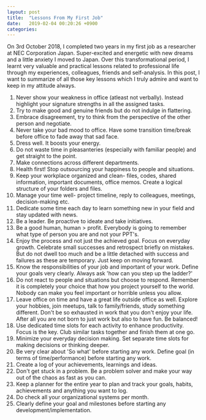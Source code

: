 ```yaml
---
layout: post
title:  "Lessons From My First Job"
date:   2019-02-04 00:20:26 +0900
categories: 
---
```


On 3rd October 2018, I completed two years in my first job as a researcher at NEC Corporation Japan. Super-excited and energetic with new dreams and a little anxiety I moved to Japan. Over this transformational period, I learnt very valuable and practical lessons related to professional life through my experiences, colleagues, friends and self-analysis. In this post, I want to summarize of all those key lessons which I truly admire and want to keep in my attitude always.

1. Never show your weakness in office (atleast not verbally). Instead highlight your signature strengths in all the assigned tasks.
2. Try to make good and genuine friends but do not indulge in flattering.
3. Embrace disagreement, try to think from the perspective of the other person and negotiate.
4. Never take your bad mood to office. Have some transition time/break before office to fade away that sad face.
5. Dress well. It boosts your energy.
6. Do not waste time in pleasanteries (especially with familiar people) and get straight to the point.
7. Make connections across different departments.
8. Health first! Stop outsourcing your happiness to people and situations.
9. Keep your workplace organized and clean- files, codes, shared information, important documents, office memos. Create a logical structure of your folders and files.
10. Manage your time well- project timeline, reply to colleagues, meetings, decision-making etc.
11. Dedicate some time each day to learn something new in your field and stay updated with news.
12. Be a leader. Be proactive to ideate and take initiatives.
13. Be a good human, human > profit. Everybody is going to remember what type of person you are and not your PPT's.
14. Enjoy the process and not just the achieved goal. Focus on everyday growth. Celebrate small successes and retrospect briefly on mistakes. But do not dwell too much and be a little detached with success and failures as these are temporary. Just keep on moving forward.
15. Know the responsibilities of your job and important of your work. Define your goals very clearly. Always ask 'how can you step up the ladder?'
16. Do not react to people and situations but choose to respond. Remember it is completely your choice that how you project yourself to the world. Nobody can make you feel important or horrible unless you allow.
17. Leave office on time and have a great life outside office as well. Explore your hobbies, join meetups, talk to family/friends, study something different. Don't be so exhausted in work that you don't enjoy your life. After all you are not born to just work but also to have fun. Be balanced!
18. Use dedicated time slots for each activity to enhance productivity. Focus is the key. Club similar tasks together and finish them at one go.
19. Minimize your everyday decision making. Set separate time slots for making decisions or thinking deeper.
20. Be very clear about 'So what' before starting any work. Define goal (in terms of time/performance) before starting any work.
21. Create a log of your achievements, learnings and ideas.
22. Don't get stuck in a problem. Be a problem solver and make your way out of the chaos as fast as you can.
23. Keep a planner for the entire year to plan and track your goals, habits, achievements and anything you want to log.
24. Do check all your organizational systems per month.
25. Clearly define your goal and milestones before starting any development/implementation.
